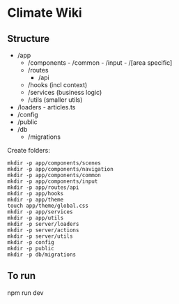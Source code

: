# Climate Wiki

## Structure

- /app
	- /components
			- /common
			- /input
			- /[area specific]
	- /routes
		- /api
	- /hooks (incl context)
	- /services (business logic)
	- /utils (smaller utils)
- /loaders
		- articles.ts
- /config
- /public
- /db
	- /migrations

Create folders:

	mkdir -p app/components/scenes
	mkdir -p app/components/navigation
	mkdir -p app/components/common
	mkdir -p app/components/input
	mkdir -p app/routes/api
	mkdir -p app/hooks
	mkdir -p app/theme
	touch app/theme/global.css
	mkdir -p app/services
	mkdir -p app/utils
	mkdir -p server/loaders
	mkdir -p server/actions
	mkdir -p server/utils
	mkdir -p config
	mkdir -p public
	mkdir -p db/migrations

## To run

npm run dev
